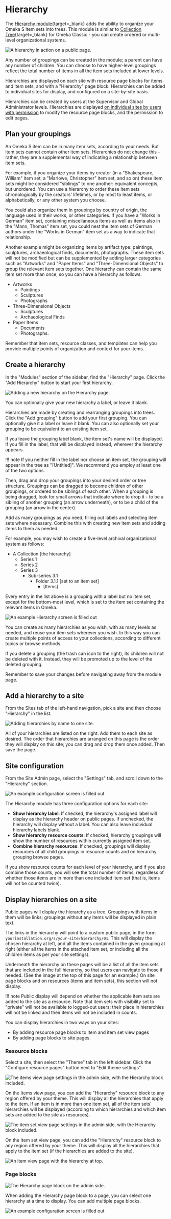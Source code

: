 # Hierarchy

The [Hierarchy module](https://omeka.org/s/modules/Hierarchy){target=_blank} adds the ability to organize your Omeka S item sets into trees. This module is similar to [Collection Tree](https://omeka.org/classic/plugins/CollectionTree/){target=_blank} for Omeka Classic - you can create ordered or multi-level organizational systems.

![A hierarchy in action on a public page.](modulesfiles/hierarchy_public.png)

Any number of groupings can be created in the module; a parent can have any number of children. You can choose to have higher-level groupings reflect the total number of items in all the item sets included at lower levels. 

Hierarchies are displayed on each site with resource page blocks for items and item sets, and with a "Hierarchy" page block. Hierarchies can be added to individual sites for display, and configured on a site-by-site basis.  

Hierarchies can be created by users at the Supervisor and Global Administrator levels. Hierarchies are displayed [on individual sites by users with permission](../sites/site_users.md) to modify the resource page blocks, and the permission to edit pages. 

## Plan your groupings

An Omeka S item can be in many item sets, according to your needs. But item sets cannot contain other item sets. Hierarchies do not change this - rather, they are a supplemental way of indicating a relationship between item sets. 

For example, if you organize your items by creator (in a "Shakespeare, William" item set, a "Marlowe, Christopher" item set, and so on) these item sets might be considered "siblings" to one another: equivalent concepts, but unordered. You can use a hierarchy to order these item sets chronologically by the creators' lifetimes, or by most to least items, or alphabetically, or any other system you choose. 

You could also organize them in groupings by country of origin, the language used in their works, or other categories. If you have a "Works in German" item set, containing miscellaneous items as well as items also in the "Mann, Thomas" item set, you could nest the item sets of German authors under the "Works in German" item set as a way to indicate that relationship.  

Another example might be organizing items by artifact type: paintings, sculptures, archaeological finds, documents, photographs. These item sets will not be modified but can be supplemented by adding larger categories such as "Artworks" and "Paper Items" and "Three-Dimensional Objects" to group the relevant item sets together. One hierarchy can contain the same item set more than once, so you can have a hierarchy as follows:

- Artworks
	- Paintings
	- Sculptures
	- Photographs
- Three-Dimensional Objects
	- Sculptures
	- Archaeological Finds
- Paper Items
	- Documents
	- Photographs.

Remember that item sets, resource classes, and templates can help you provide multiple points of organization and context for your items. 

## Create a hierarchy

In the "Modules" section of the sidebar, find the "Hierarchy" page. Click the "Add Hierarchy" button to start your first hierarchy.

![Adding a new hierarchy on the Hierarchy page.](modulesfiles/hierarchy_add.png)

You can optionally give your new hierarchy a label, or leave it blank. 

Hierarchies are made by creating and rearranging groupings into trees. Click the "Add grouping" button to add your first grouping. You can optionally give it a label or leave it blank. You can also optionally set your grouping to be equivalent to an existing item set. 

If you leave the grouping label blank, the item set's name will be displayed. If you fill in the label, that will be displayed instead, wherever the hierarchy appears. 

!!! note
	If you neither fill in the label nor choose an item set, the grouping will appear in the tree as "[Untitled]". We recommend you employ at least one of the two options. 

Then, drag and drop your groupings into your desired order or tree structure. Groupings can be dragged to become children of other groupings, or ordered to be siblings of each other. When a grouping is being dragged, look for small arrows that indicate where to drop it - to be a sibling of another grouping (an arrow underneath), or to be a child of the grouping (an arrow in the center). 

Add as many groupings as you need, filling out labels and selecting item sets where necessary. Combine this with creating new item sets and adding items to them as needed. 

For example, you may wish to create a five-level archival organizational system as follows:

- A Collection [the hierarchy]
	- Series 1
	- Series 2
	- Series 3
		- Sub-series 3.1
			-  Folder 3.1.1 [set to an item set]
				- [Items]

Every entry in the list above is a grouping with a label but no item set, except for the bottom-most level, which is set to the item set containing the relevant items in Omeka. 

![An example Hierarchy screen is filled out](modulesfiles/hierarchy_admin.png)

You can create as many hierarchies as you wish, with as many levels as needed, and reuse your item sets wherever you wish. In this way you can create multiple points of access to your collections, according to different topics or browse methods. 

If you delete a grouping (the trash can icon to the right), its children will not be deleted with it. Instead, they will be promoted up to the level of the deleted grouping. 

Remember to save your changes before navigating away from the module page. 

## Add a hierarchy to a site

From the Sites tab of the left-hand navigation, pick a site and then choose "Hierarchy" in the list.

![Adding hierarchies by name to one site.](modulesfiles/hierarchy_site.png)

All of your hierarchies are listed on the right. Add them to each site as desired. The order that hierarchies are arranged on this page is the order they will display on this site; you can drag and drop them once added. Then save the page. 

## Site configuration

From the Site Admin page, select the "Settings" tab, and scroll down to the "Hierarchy" section. 

![An example configuration screen is filled out](modulesfiles/hierarchy_config.png)

The Hierarchy module has three configuration options for each site:

- **Show hierarchy label**: If checked, the hierarchy's assigned label will display as the hierarchy header on public pages. If unchecked, the hierarchy will display without a label. You can also leave individual hierarchy labels blank. 
- **Show hierarchy resource counts**: If checked, hierarchy groupings will show the number of resources within currently assigned item set.
- **Combine hierarchy resources**: If checked, groupings will display resources of all child groupings in resource counts and on hierarchy grouping browse pages.

If you show resource counts for each level of your hierarchy, and if you also combine those counts, you will see the total number of items, regardless of whether those items are in more than one included item set (that is, items will not be counted twice). 

## Display hierarchies on a site

Public pages will display the hierarchy as a tree. Groupings with items in them will be links; groupings without any items will be displayed in plain text. 

The links in the hierarchy will point to a custom public page, in the form `yourinstallation.org/s/your-site/hierarchy/01`. This will display the chosen hierarchy at left, and all the items contained in the given grouping at right (either all the items in the attached item set, or including all the children items as per your site settings). 

Underneath the hierarchy on these pages will be a list of all the item sets that are included in the full hierarchy, so that users can navigate to those if needed. (See the image at the top of this page for an example.) On site page blocks and on resources (items and item sets), this section will not display. 

!!! note
	Public display will depend on whether the applicable item sets are added to the site as a resource. Note that item sets with visibility set to "private" will not be available to logged-out users; their place in hierarchies will not be linked and their items will not be included in counts.

You can display hierarchies in two ways on your sites: 

- By adding resource page blocks to item and item set view pages
- By adding page blocks to site pages. 

### Resource blocks

Select a site, then select the "Theme" tab in the left sidebar. Click the "Configure resource pages" button next to "Edit theme settings". 

![The items view page settings in the admin side, with the Hierarchy block included.](modulesfiles/hierarchy_resource.png)

On the Items view page, you can add the "Hierarchy" resource block to any region offered by your theme. This will display all the hierarchies that apply to the item. If an item is in more than one item set, all of the item sets' hierarchies will be displayed (according to which hierarchies and which item sets are added to the site as resources). 

![The item set view page settings in the admin side, with the Hierarchy block included.](modulesfiles/hierarchy_resource2.png)

On the Item set view page, you can add the "Hierarchy" resource block to any region offered by your theme. This will display all the hierarchies that apply to the item set (if the hierarchies are added to the site). 

![An item view page with the hierarchy at top.](modulesfiles/hierarchy_publicItem.png)

### Page blocks

![The Hierarchy page block on the admin side.](modulesfiles/hierarchy_pageBlock.png)

When adding the Hierarchy page block to a page, you can select one hierarchy at a time to display. You can add multiple page blocks. 

![An example configuration screen is filled out](modulesfiles/hierarchy_public2.png)